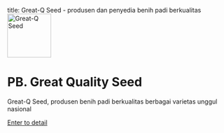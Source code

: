 title: Great-Q Seed - produsen dan penyedia benih padi berkualitas
<a href="http://greatquality.id"><img src="http://greatquality.id/assets/images/logo.png" alt="Great-Q Seed" width="100" /></a>
# PB. Great Quality Seed
Great-Q Seed, produsen benih padi berkualitas berbagai varietas unggul nasional


<a href="http://greatquality.id">Enter to detail</a>
